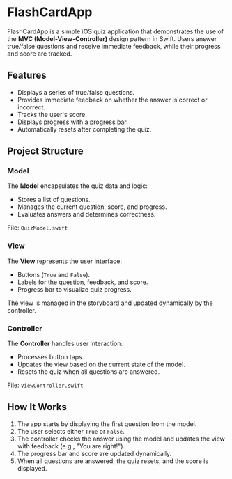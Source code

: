 # FlashCardApp

FlashCardApp is a simple iOS quiz application that demonstrates the use of the **MVC (Model-View-Controller)** design pattern in Swift. Users answer true/false questions and receive immediate feedback, while their progress and score are tracked.

## Features
- Displays a series of true/false questions.
- Provides immediate feedback on whether the answer is correct or incorrect.
- Tracks the user's score.
- Displays progress with a progress bar.
- Automatically resets after completing the quiz.

## Project Structure
### Model
The **Model** encapsulates the quiz data and logic:
- Stores a list of questions.
- Manages the current question, score, and progress.
- Evaluates answers and determines correctness.

File: `QuizModel.swift`

### View
The **View** represents the user interface:
- Buttons (`True` and `False`).
- Labels for the question, feedback, and score.
- Progress bar to visualize quiz progress.

The view is managed in the storyboard and updated dynamically by the controller.

### Controller
The **Controller** handles user interaction:
- Processes button taps.
- Updates the view based on the current state of the model.
- Resets the quiz when all questions are answered.

File: `ViewController.swift`

## How It Works
1. The app starts by displaying the first question from the model.
2. The user selects either `True` or `False`.
3. The controller checks the answer using the model and updates the view with feedback (e.g., "You are right!").
4. The progress bar and score are updated dynamically.
5. When all questions are answered, the quiz resets, and the score is displayed.
